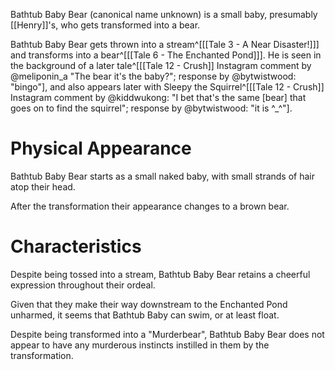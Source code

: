 Bathtub Baby Bear (canonical name unknown) is a small baby, presumably [[Henry]]'s, who gets transformed into a bear.

Bathtub Baby Bear gets thrown into a stream^[[[Tale 3 - A Near Disaster!]]] and transforms into a bear^[[[Tale 6 - The Enchanted Pond]]]. He is seen in the background of a later tale^[[[Tale 12 - Crush]] Instagram comment by @meliponin_a "The bear it's the baby?"; response by @bytwistwood: "bingo"], and also appears later with Sleepy the Squirrel^[[[Tale 12 - Crush]] Instagram comment by @kiddwukong: "I bet that's the same [bear] that goes on to find the squirrel"; response by @bytwistwood: "it is ^_^"].

# Physical Appearance
Bathtub Baby Bear starts as a small naked baby, with small strands of hair atop their head.

After the transformation their appearance changes to a brown bear.

# Characteristics
Despite being tossed into a stream, Bathtub Baby Bear retains a cheerful expression throughout their ordeal.

Given that they make their way downstream to the Enchanted Pond unharmed, it seems that Bathtub Baby can swim, or at least float.

Despite being transformed into a "Murderbear", Bathtub Baby Bear does not appear to have any murderous instincts instilled in them by the transformation.